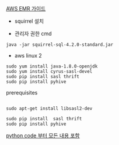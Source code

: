 

[AWS EMR 가이드](https://aws.amazon.com/ko/premiumsupport/knowledge-center/jdbc-connection-emr/)

- squirrel 설치 [](http://www.squirrelsql.org/#installation)

- 관리자 권한 cmd 
``` shell 
java -jar squirrel-sql-4.2.0-standard.jar
```

- aws linux 2
```
sudo yum install java-1.8.0-openjdk
sudo yum install cyrus-sasl-devel
sudo pip install sasl thrift 
sudo pip install pyhive
```

prerequisites

``` shell

sudo apt-get install libsasl2-dev

sudo pip install  sasl thrift 
sudo pip install pyhive
```



[python code 부터 모든 내용 포함](https://sites.google.com/a/ku.th/big-data/pyhive)
